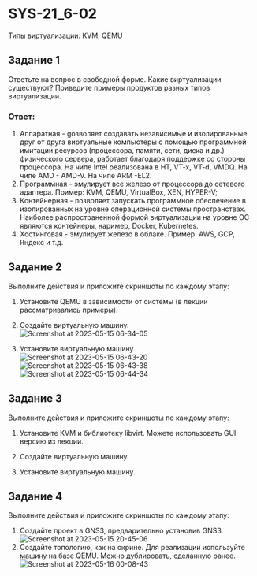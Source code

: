 # SYS-21_6-02
Типы виртуализации: KVM, QEMU
## Задание 1
Ответьте на вопрос в свободной форме.
Какие виртуализации существуют? Приведите примеры продуктов разных типов виртуализации.
### Ответ:
1. Аппаратная - gозволяет создавать независимые и изолированные друг от друга виртуальные компьютеры с помощью программной имитации ресурсов (процессора, памяти, сети, диска и др.) физического сервера, работает благодаря поддержке со стороны процессора. На чипе Intel реализована в HT, VT-x, VT-d, VMDQ. На чипе AMD - AMD-V. На чипе ARM -EL2.
2. Программная - эмулирует все железо от процессора до сетевого адаптера. Пример: KVM, QEMU, VirtualBox, XEN, HYPER-V; 
3. Контейнерная - позволяет запускать программное обеспечение в изолированных на уровне операционной системы пространствах. Наиболее распространенной формой виртуализации на уровне ОС являются контейнеры, наример, Docker, Kubernetes.
4. Хостинговая - эмулирует железо в облаке. Пример: AWS, GCP, Яндекс и т.д.
## Задание 2
Выполните действия и приложите скриншоты по каждому этапу:
1. Установите QEMU в зависимости от системы (в лекции рассматривались примеры).

2. Создайте виртуальную машину.
![Screenshot at 2023-05-15 06-34-05](https://github.com/Roman-Teterevlev/SYS-21_6-02/assets/132853752/d408a2ae-a070-44e2-9d1e-980c198dde94) 
3. Установите виртуальную машину.
![Screenshot at 2023-05-15 06-43-20](https://github.com/Roman-Teterevlev/SYS-21_6-02/assets/132853752/0c3a4ae1-3f58-488e-9e10-782d08444c07)
![Screenshot at 2023-05-15 06-43-38](https://github.com/Roman-Teterevlev/SYS-21_6-02/assets/132853752/5fb7e5da-71f5-411a-b27f-9f0c0db704c2)
![Screenshot at 2023-05-15 06-44-34](https://github.com/Roman-Teterevlev/SYS-21_6-02/assets/132853752/f844d4e0-f160-46e8-be58-b3b8a8738e04)
## Задание 3
Выполните действия и приложите скриншоты по каждому этапу:
1. Установите KVM и библиотеку libvirt. Можете использовать GUI-версию из лекции.

2. Создайте виртуальную машину.

3. Установите виртуальную машину.

## Задание 4
Выполните действия и приложите скриншоты по каждому этапу:
1. Создайте проект в GNS3, предварительно установив GNS3.
![Screenshot at 2023-05-15 20-45-06](https://github.com/Roman-Teterevlev/SYS-21_6-02/assets/132853752/66c3a7f1-eaa5-4290-b1d7-457c1173e04c)
2. Создайте топологию, как на скрине. Для реализации используйте машину на базе QEMU. Можно дублировать, сделанную ранее.
![Screenshot at 2023-05-16 00-08-43](https://github.com/Roman-Teterevlev/SYS-21_6-02/assets/132853752/506a9043-74a4-45e3-bda8-863b05de7043)
